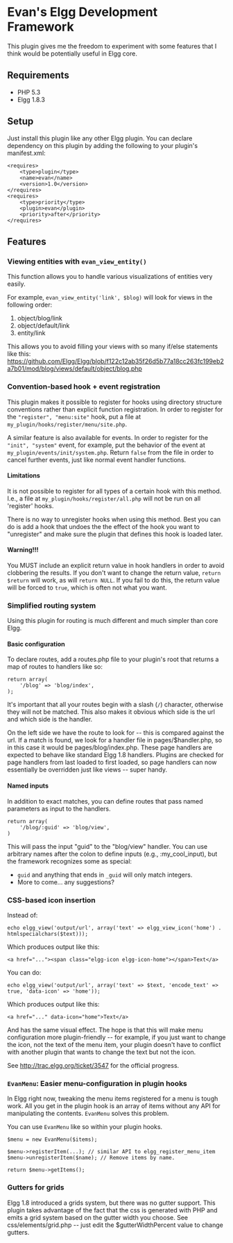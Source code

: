 # Evan's Elgg Development Framework

This plugin gives me the freedom to experiment with some features that I
think would be potentially useful in Elgg core.

## Requirements

* PHP 5.3
* Elgg 1.8.3

## Setup

Just install this plugin like any other Elgg plugin. You can declare dependency on this plugin by adding the following
to your plugin's manifest.xml:

	<requires>
		<type>plugin</type>
		<name>evan</name>
		<version>1.0</version>
	</requires>
	<requires>
		<type>priority</type>
		<plugin>evan</plugin>
		<priority>after</priority>
	</requires>


## Features

### Viewing entities with `evan_view_entity()`

This function allows you to handle various visualizations of entities very easily.

For example, `evan_view_entity('link', $blog)` will look for views in the following order: 

 1. object/blog/link
 2. object/default/link
 3. entity/link

This allows you to avoid filling your views with so many if/else statements like this:
https://github.com/Elgg/Elgg/blob/f122c12ab35f26d5b77a18cc263fc199eb2a7b01/mod/blog/views/default/object/blog.php

### Convention-based hook + event registration

This plugin makes it possible to register for hooks using directory structure conventions rather than explicit
function registration. In order to register for the `"register", "menu:site"` hook, put a file at
`my_plugin/hooks/register/menu/site.php`.

A similar feature is also available for events. In order to register for the `"init", "system"` event, for example,
put the behavior of the event at `my_plugin/events/init/system.php`. Return `false` from the file in order to cancel
further events, just like normal event handler functions.

#### Limitations
It is not possible to register for all types of a certain hook with this method. I.e., a file at
`my_plugin/hooks/register/all.php` will not be run on all 'register' hooks.

There is no way to unregister hooks when using this method. Best you can do is add a hook that undoes the
the effect of the hook you want to "unregister" and make sure the plugin that defines this hook is loaded later.

#### Warning!!!
You MUST include an explicit return value in hook handlers in order to avoid clobbering the results. If you don't want
to change the return value, `return $return` will work, as will `return NULL`. If you fail to do this, the return value
will be forced to `true`, which is often not what you want.

### Simplified routing system

Using this plugin for routing is much different and much simpler than core Elgg.

#### Basic configuration
To declare routes, add a routes.php file to your plugin's root that returns a map of routes to handlers like so:

    return array(
        '/blog' => 'blog/index',
    );

It's important that all your routes begin with a slash (`/`) character, otherwise they will not be matched. This also
makes it obvious which side is the url and which side is the handler.

On the left side we have the route to look for -- this is compared against the url. If a match is found, we look
for a handler file in pages/$handler.php, so in this case it would be pages/blog/index.php. These page handlers
are expected to behave like standard Elgg 1.8 handlers. Plugins are checked for page handlers from last loaded to
first loaded, so page handlers can now essentially be overridden just like views -- super handy.

#### Named inputs
In addition to exact matches, you can define routes that pass named parameters as input to the handlers.

    return array(
        '/blog/:guid' => 'blog/view',
    )

This will pass the input "guid" to the "blog/view" handler. You can use arbitrary names after the colon to define
inputs (e.g., :my_cool_input), but the framework recognizes some as special:

 * `guid` and anything that ends in `_guid` will only match integers.
 * More to come... any suggestions?

### CSS-based icon insertion

Instead of:

    echo elgg_view('output/url', array('text' => elgg_view_icon('home') . htmlspecialchars($text)));

Which produces output like this:

    <a href="..."><span class="elgg-icon elgg-icon-home"></span>Text</a>

You can do:

    echo elgg_view('output/url', array('text' => $text, 'encode_text' => true, 'data-icon' => 'home'));

Which produces output like this:

    <a href="..." data-icon="home">Text</a>

And has the same visual effect. The hope is that this will make menu configuration
more plugin-friendly -- for example, if you just want to change the icon, not the
text of the menu item, your plugin doesn't have to conflict with another plugin that
wants to change the text but not the icon.

See http://trac.elgg.org/ticket/3547 for the official progress.


### `EvanMenu`: Easier menu-configuration in plugin hooks

In Elgg right now, tweaking the menu items registered for a menu is tough work.
All you get in the plugin hook is an array of items without any API for manipulating
the contents. `EvanMenu` solves this problem.

You can use `EvanMenu` like so within your plugin hooks.

    $menu = new EvanMenu($items);
    
    $menu->registerItem(...); // similar API to elgg_register_menu_item
    $menu->unregisterItem($name); // Remove items by name.
    
    return $menu->getItems();

### Gutters for grids

Elgg 1.8 introduced a grids system, but there was no gutter support. This plugin takes advantage
of the fact that the css is generated with PHP and emits a grid system based on the gutter width
you choose. See css/elements/grid.php -- just edit the $gutterWidthPercent value to change gutters.